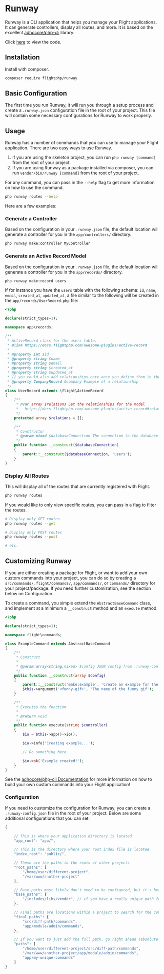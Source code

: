# Runway

Runway is a CLI application that helps you manage your Flight applications. It can generate controllers, display all routes, and more. It is based on the excellent [adhocore/php-cli](https://github.com/adhocore/php-cli) library.

Click [here](https://github.com/flightphp/runway) to view the code.

## Installation

Install with composer.

```bash
composer require flightphp/runway
```

## Basic Configuration

The first time you run Runway, it will run you through a setup process and create a `.runway.json` configuration file in the root of your project. This file will contain some necessary configurations for Runway to work properly. 

## Usage

Runway has a number of commands that you can use to manage your Flight application. There are two easy ways to use Runway.

1. If you are using the skeleton project, you can run `php runway [command]` from the root of your project.
1. If you are using Runway as a package installed via composer, you can run `vendor/bin/runway [command]` from the root of your project.

For any command, you can pass in the `--help` flag to get more information on how to use the command.

```bash
php runway routes --help
```

Here are a few examples:

### Generate a Controller

Based on the configuration in your `.runway.json` file, the default location will generate a controller for you in the `app/controllers/` directory.

```bash
php runway make:controller MyController
```

### Generate an Active Record Model

Based on the configuration in your `.runway.json` file, the default location will generate a controller for you in the `app/records/` directory.

```bash
php runway make:record users
```

If for instance you have the `users` table with the following schema: `id`, `name`, `email`, `created_at`, `updated_at`, a file similar to the following will be created in the `app/records/UserRecord.php` file:

```php
<?php

declare(strict_types=1);

namespace app\records;

/**
 * ActiveRecord class for the users table.
 * @link https://docs.flightphp.com/awesome-plugins/active-record
 * 
 * @property int $id
 * @property string $name
 * @property string $email
 * @property string $created_at
 * @property string $updated_at
 * // you could also add relationships here once you define them in the $relations array
 * @property CompanyRecord $company Example of a relationship
 */
class UserRecord extends \flight\ActiveRecord
{
    /**
     * @var array $relations Set the relationships for the model
     *   https://docs.flightphp.com/awesome-plugins/active-record#relationships
     */
    protected array $relations = [];

    /**
     * Constructor
     * @param mixed $databaseConnection The connection to the database
     */
    public function __construct($databaseConnection)
    {
        parent::__construct($databaseConnection, 'users');
    }
}
```

### Display All Routes

This will display all of the routes that are currently registered with Flight.

```bash
php runway routes
```

If you would like to only view specific routes, you can pass in a flag to filter the routes.

```bash
# Display only GET routes
php runway routes --get

# Display only POST routes
php runway routes --post

# etc.
```

## Customizing Runway

If you are either creating a package for Flight, or want to add your own custom commands into your project, you can do so by creating a `src/commands/`, `flight/commands/`, `app/commands/`, or `commands/` directory for your project/package. If you need further customization, see the section below on Configuration.

To create a command, you simple extend the `AbstractBaseCommand` class, and implement at a minimum a `__construct` method and an `execute` method.

```php
<?php

declare(strict_types=1);

namespace flight\commands;

class ExampleCommand extends AbstractBaseCommand
{
	/**
     * Construct
     *
     * @param array<string,mixed> $config JSON config from .runway-config.json
     */
    public function __construct(array $config)
    {
        parent::__construct('make:example', 'Create an example for the documentation', $config);
        $this->argument('<funny-gif>', 'The name of the funny gif');
    }

	/**
     * Executes the function
     *
     * @return void
     */
    public function execute(string $controller)
    {
        $io = $this->app()->io();

		$io->info('Creating example...');

		// Do something here

		$io->ok('Example created!');
	}
}
```

See the [adhocore/php-cli Documentation](https://github.com/adhocore/php-cli) for more information on how to build your own custom commands into your Flight application!

### Configuration

If you need to customize the configuration for Runway, you can create a `.runway-config.json` file in the root of your project. Below are some additional configurations that you can set:

```js
{

	// This is where your application directory is located
	"app_root": "app/",

	// This is the directory where your root index file is located
	"index_root": "public/",

	// These are the paths to the roots of other projects
	"root_paths": [
		"/home/user/different-project",
		"/var/www/another-project"
	],

	// Base paths most likely don't need to be configured, but it's here if you want it
	"base_paths": {
		"/includes/libs/vendor", // if you have a really unique path for your vendor directory or something
	},

	// Final paths are locations within a project to search for the command files
	"final_paths": {
		"src/diff-path/commands",
		"app/module/admin/commands",
	},

	// If you want to just add the full path, go right ahead (absolute or relative to project root)
	"paths": [
		"/home/user/different-project/src/diff-path/commands",
		"/var/www/another-project/app/module/admin/commands",
		"app/my-unique-commands"
	]
}
```